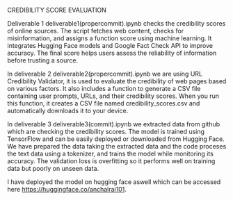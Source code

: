 CREDIBILITY SCORE EVALUATION

Deliverable 1 deliverable1(propercommit).ipynb checks the credibility scores of online sources. The script fetches web content, checks for misinformation, and assigns a function score using machine learning. It integrates Hugging Face models and Google Fact Check API to improve accuracy. The final score helps users assess the reliability of information before trusting a source.

In deliverable 2 deliverable2(propercommit).ipynb we are using URL Credibility Validator, it is used to evaluate the credibility of web pages based on various factors. It also includes a function to generate a CSV file containing user prompts, URLs, and their credibility scores. When you run this function, it creates a CSV file named credibility_scores.csv and automatically downloads it to your device.

In deliverable 3 deliverable3(commit).ipynb we extracted data from github which are checking the credibility scores.  The model is trained using TensorFlow and can be easily deployed or downloaded from Hugging Face. We have prepared the data taking the extracted data and the code proceses the text data using a tokenizer, and trains the model while monitoring its accuracy. The validation loss is overfitting so it performs well on training data but poorly on unseen data. 

 I have deployed the model on hugging face aswell which can be accessed here https://huggingface.co/anchalrai101.
 



